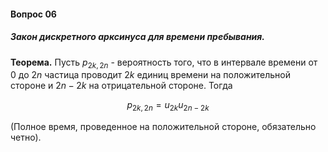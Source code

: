 #### Вопрос 06

##### Закон дискретного арксинуса для времени пребывания.

**Теорема.** Пусть $p_{2k, 2n}$ - вероятность того, что в интервале времени от 0 до $2n$ частица проводит $2k$ единиц времени на положительной стороне и $2n-2k$ на отрицательной стороне. Тогда

$$
p_{2k,2n} = u_{2k} u_{2n-2k}
$$

(Полное время, проведенное на положительной стороне, обязательно четно).